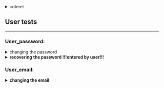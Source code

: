 
<details><summary>coteret</summary>
<p>

- test
- test

     - test


</p>
</details>


## User  tests
----


### User_password:

<details><summary>changing the password</summary>
<p>   
 
  - enter main page and disconnect from the user
  - press login button		
  - recover the password by email 
  - ask user to enter the new password from the email: 		
  * if recovered successfully, the user logged in
  - change the password back at the end, for future tests
</p>
</details> 
 
 
<details><summary><strong>recovering the password    !!!entered by user!!!</strong></summary>
<p>  
  
  - enter main page and disconnect from the user
  - press login button		
  - recover the password by email 
  - ask user to enter the new password from the email: 		
  * if recovered successfully, the user logged in
  - change the password back at the end, for future tests
</p>
</details>  	


### User_email:
<p>

<details><summary><strong>changing the email</strong></summary> 
- enter main page
- enter private data and change password 
* if changed correctly, there is a success message
- change the email back at the end, for future tests
</details> 
</p>

 